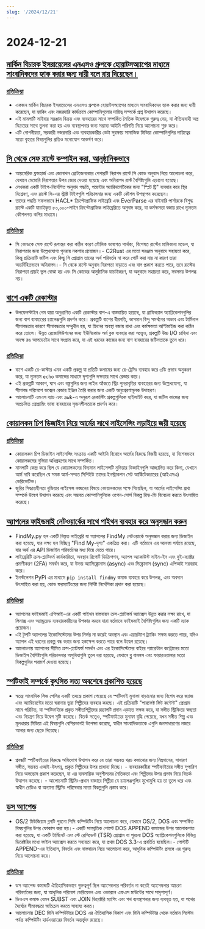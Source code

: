 ```yaml
---
slug: '/2024/12/21'
---
```


# 2024-12-21

## [মার্কিন বিচারক ইসরায়েলের এনএসও গ্রুপকে হোয়াটসঅ্যাপের মাধ্যমে সাংবাদিকদের হ্যাক করার জন্য দায়ী বলে রায় দিয়েছেন।](https://www.reuters.com/technology/cybersecurity/us-judge-finds-israels-nso-group-liable-hacking-whatsapp-lawsuit-2024-12-21/)

### [প্রতিক্রিয়া](https://news.ycombinator.com/item?id=42476828)

- একজন মার্কিন বিচারক ইসরায়েলের এনএসও গ্রুপকে হোয়াটসঅ্যাপের মাধ্যমে সাংবাদিকদের হ্যাক করার জন্য দায়ী করেছেন, যা হ্যাকিং এবং নজরদারি কার্যক্রমে কোম্পানিগুলোর দায়িত্ব সম্পর্কে প্রশ্ন উত্থাপন করেছে।
- এই মামলাটি সাইবার সরঞ্জাম বিক্রয় এবং ব্যবহারের সাথে সম্পর্কিত নৈতিক উদ্বেগকে গুরুত্ব দেয়, যা ঐতিহ্যবাহী অস্ত্র বিক্রয়ের সাথে তুলনা করা হয় এবং ব্যবস্থাপনার জন্য সম্ভাব্য আইনি পরিণতি নিয়ে আলোচনা শুরু করে।
- এটি গোপনীয়তা, সরকারী নজরদারি এবং ব্যবহারকারীর ডেটা সুরক্ষায় সামাজিক মিডিয়া কোম্পানিগুলির দায়িত্বের মতো বৃহত্তর বিষয়গুলির প্রতিও মনোযোগ আকর্ষণ করে।

## [সি থেকে সেফ রাস্টে কম্পাইল করা, আনুষ্ঠানিকভাবে](https://arxiv.org/abs/2412.15042)

- আয়মেরিক ফ্রমহার্জ এবং জোনাথন প্রোটজেনকোর পেপারটি নিরাপদ রাস্টে সি কোড অনুবাদ নিয়ে আলোচনা করে, যেখানে মেমোরি নিরাপত্তার উপর জোর দেওয়া হয়েছে এবং অনিরাপদ রাস্ট বৈশিষ্ট্যগুলি এড়ানো হয়েছে।
- লেখকরা একটি টাইপ-নির্দেশিত অনুবাদ পদ্ধতি, পয়েন্টার অ্যারিথমেটিকের জন্য "স্প্লিট ট্রি" ব্যবহার করে স্থির বিশ্লেষণ, এবং রাস্টে সি-এর স্ট্রাক্ট টাইপগুলি পরিচালনার জন্য একটি কৌশল উপস্থাপন করেছেন।
- তাদের পদ্ধতি সফলভাবে HACL\* ক্রিপ্টোগ্রাফিক লাইব্রেরি এবং EverParse এর বাইনারি পার্সারকে বিশুদ্ধ রাস্টে একটি যাচাইকৃত ৮০,০০০-লাইন ক্রিপ্টোগ্রাফিক লাইব্রেরিতে অনুবাদ করে, যা কর্মক্ষমতা বজায় রাখে ন্যূনতম কৌশলগত কপির মাধ্যমে।

### [প্রতিক্রিয়া](https://news.ycombinator.com/item?id=42476192)

- সি কোডকে সেফ রাস্টে রূপান্তর করা কঠিন কারণ মৌলিক ভাষাগত পার্থক্য, বিশেষত রাস্টের মালিকানা মডেল, যা নিরাপত্তার জন্য উল্লেখযোগ্য পুনরায় নকশার প্রয়োজন।- C2Rust এর মতো সরঞ্জাম অনুবাদে সহায়তা করে, কিন্তু প্রক্রিয়াটি জটিল এবং কিছু সি প্রোগ্রাম তাদের অর্থ পরিবর্তন না করে পোর্ট করা যায় না কারণ তারা অন্তর্নিহিতভাবে অনিরাপদ।- সি থেকে রাস্টে অনুবাদ নিরাপত্তা বাড়াতে এবং বাগ প্রকাশ করতে পারে, তবে রাস্টের নিরাপত্তা প্রায়ই ভুল বোঝা হয় এবং সি কোডের আনুষ্ঠানিক যাচাইকরণ, যা অনুবাদে সহায়তা করে, সবসময় উপলব্ধ নয়।

## [বাশে একটি রেকাস্টার](https://github.com/izabera/pseudo3d)

- উলফেনস্টাইন গেম দ্বারা অনুপ্রাণিত একটি রেকাস্টার বাশ-এ বাস্তবায়িত হয়েছে, যা গ্রাফিক্যাল অ্যাপ্লিকেশনগুলির জন্য বাশ ব্যবহারের চ্যালেঞ্জগুলি প্রদর্শন করে। প্রকল্পটি বাশের ধীরগতি, ভাসমান বিন্দু সমর্থনের অভাব এবং টার্মিনাল সীমাবদ্ধতার কারণে সীমাবদ্ধতার সম্মুখীন হয়, যা স্ক্রিনের অবস্থা বজায় রাখা এবং কর্মক্ষমতা অপ্টিমাইজ করা কঠিন করে তোলে। উন্নত রেজোলিউশনের জন্য ইউনিকোড অর্ধ ব্লক ব্যবহার করা সত্ত্বেও, প্রকল্পটি উচ্চ I/O চাহিদা এবং অদক্ষ রঙ আপডেটের সাথে সংগ্রাম করে, যা এই ধরনের কাজের জন্য বাশ ব্যবহারের জটিলতাকে তুলে ধরে।

### [প্রতিক্রিয়া](https://news.ycombinator.com/item?id=42475703)

- বাশে একটি রে-কাস্টার এমন একটি প্রকল্প যা প্রতিটি কলামের জন্য রে-ট্রেসিং ব্যবহার করে ৩ডি প্রভাব অনুকরণ করে, যা ন্যূনতম `echo` কমান্ডের মাধ্যমে দৃশ্যগুলি দক্ষতার সাথে রেন্ডার করে।
- এই প্রকল্পটি আকাশ, ঘাস এবং বস্তুগুলির জন্য লাইন আঁকতে স্ট্রিং পুনরাবৃত্তির ব্যবহারের জন্য উল্লেখযোগ্য, যা সীমাবদ্ধ পরিবেশে ভক্সেল রেন্ডার ইঞ্জিন তৈরি করার জন্য একটি অনুপ্রেরণামূলক উদাহরণ।
- আলোচনাটি এমএস ব্যাচ এবং `awk`-এ অনুরূপ রেকাস্টিং প্রকল্পগুলিকে হাইলাইট করে, যা জটিল কাজের জন্য অপ্রচলিত প্রোগ্রামিং ভাষা ব্যবহারের সৃজনশীলতাকে প্রদর্শন করে।

## [কোয়ালকম চিপ ডিজাইন নিয়ে আর্মের সাথে লাইসেন্সিং লড়াইয়ে জয়ী হয়েছে](https://www.bloomberg.com/news/articles/2024-12-20/qualcomm-wins-licensing-fight-with-arm-over-chip-designs)

### [প্রতিক্রিয়া](https://news.ycombinator.com/item?id=42475228)

- কোয়ালকম চিপ ডিজাইন লাইসেন্সিং সংক্রান্ত একটি আইনি বিরোধে আর্মের বিরুদ্ধে বিজয়ী হয়েছে, যা বিশেষভাবে কোয়ালকমের নুভিয়া অধিগ্রহণের সাথে সম্পর্কিত।
- মামলাটি কেন্দ্র করে ছিল যে কোয়ালকমের বিদ্যমান লাইসেন্সটি নুভিয়ার ডিজাইনগুলি আচ্ছাদিত করে কিনা, যেখানে আর্ম দাবি করেছিল যে সমস্ত আর্ম-সম্মত সিপিইউ তাদের ইনস্ট্রাকশন সেট আর্কিটেকচারের (আইএসএ) ডেরিভেটিভ।
- জুরির সিদ্ধান্তহীনতা নুভিয়ার লাইসেন্স লঙ্ঘনের বিষয়ে কোয়ালকমের পক্ষে গিয়েছিল, যা আর্মের লাইসেন্সিং প্রথা সম্পর্কে উদ্বেগ উত্থাপন করেছে এবং সম্ভবত কোম্পানিগুলিকে ওপেন-সোর্স বিকল্প রিস্ক-ভি বিবেচনা করতে উৎসাহিত করেছে।

## [অ্যাপলের ফাইন্ডমাই নেটওয়ার্কের সাথে পাইথন ব্যবহার করে অনুসন্ধান করুন](https://github.com/malmeloo/FindMy.py)

- FindMy.py হল একটি বিস্তৃত লাইব্রেরি যা অ্যাপলের FindMy নেটওয়ার্কে অনুসন্ধান করার জন্য ডিজাইন করা হয়েছে, যার লক্ষ্য হল বিচ্ছিন্ন "Find My-দৃশ্য" একত্রিত করা। এটি বর্তমানে এর আলফা পর্যায়ে রয়েছে, যার অর্থ এর API ডিজাইন পরিবর্তনের মধ্য দিয়ে যেতে পারে।
- লাইব্রেরিটি ক্রস-প্ল্যাটফর্ম কার্যকারিতা, অবস্থান রিপোর্ট ডিক্রিপশন, অ্যাপল অ্যাকাউন্ট সাইন-ইন এবং দুই-ফ্যাক্টর প্রমাণীকরণ (2FA) সমর্থন করে, যা উভয় অ্যাসিঙ্ক্রোনাস (async) এবং সিঙ্ক্রোনাস (sync) এপিআই সরবরাহ করে।
- ইনস্টলেশন PyPi এর মাধ্যমে `pip install findmy` কমান্ড ব্যবহার করে উপলব্ধ, এবং অবদান উৎসাহিত করা হয়, কোড ফরম্যাটিংয়ের জন্য নির্দিষ্ট নির্দেশিকা প্রদান করা হয়েছে।

### [প্রতিক্রিয়া](https://news.ycombinator.com/item?id=42479233)

- অ্যাপলের ফাইন্ডমাই এপিআই-এর একটি পাইথন বাস্তবায়ন ক্রস-প্ল্যাটফর্ম অ্যাক্সেস উন্নত করার লক্ষ্য রাখে, যা লিনাক্স এবং অ্যান্ড্রয়েড ব্যবহারকারীদের উপকার করবে যারা বর্তমানে ফাইন্ডমাই বৈশিষ্ট্যগুলির জন্য একটি ম্যাক প্রয়োজন।
- এই টুলটি অ্যাপলের ইকোসিস্টেমের উপর নির্ভর না করেই অবস্থান এবং এয়ারট্যাগ ট্র্যাকিং সক্ষম করতে পারে, যদিও অ্যাপল এই ধরনের প্রকল্প বন্ধ করার জন্য হস্তক্ষেপ করতে পারে বলে উদ্বেগ রয়েছে।
- আলোচনায় অ্যাপলের সীমিত ক্রস-প্ল্যাটফর্ম সমর্থন এবং এর ইকোসিস্টেমের বাইরে প্যারেন্টাল কন্ট্রোলের মতো ডিভাইস বৈশিষ্ট্যগুলি পরিচালনার অসুবিধাগুলি তুলে ধরা হয়েছে, যেখানে ব্লু বাবলস এবং ফায়ারওয়ালার মতো বিকল্পগুলির পরামর্শ দেওয়া হয়েছে।

## [স্পটিফাই সম্পর্কে কুৎসিত সত্য অবশেষে প্রকাশিত হয়েছে](https://www.honest-broker.com/p/the-ugly-truth-about-spotify-is-finally)

- স্বতন্ত্র সাংবাদিক লিজ পেলির একটি তদন্তে প্রকাশ পেয়েছে যে স্পটিফাই মুনাফা বাড়ানোর জন্য বিশেষ করে জ্যাজ এবং অ্যাম্বিয়েন্টের মতো ঘরানায় ভুয়া শিল্পীদের ব্যবহার করছে। এই প্রক্রিয়াটি "পারফেক্ট ফিট কন্টেন্ট" প্রোগ্রাম নামে পরিচিত, যা স্পটিফাইকে প্রকৃত সঙ্গীতশিল্পীদের রয়্যালটি প্রদান এড়াতে সক্ষম করে, যা সঙ্গীত স্ট্রিমিংয়ে স্বচ্ছতা এবং নিয়ন্ত্রণ নিয়ে উদ্বেগ সৃষ্টি করেছে। বিতর্ক সত্ত্বেও, স্পটিফাইয়ের মুনাফা বৃদ্ধি পেয়েছে, যখন সঙ্গীত শিল্প এবং মূলধারার মিডিয়া এই বিষয়গুলি বেশিরভাগই উপেক্ষা করেছে, স্বাধীন সাংবাদিকতাকে এগুলি জনসাধারণের নজরে আনার জন্য ছেড়ে দিয়েছে।

### [প্রতিক্রিয়া](https://news.ycombinator.com/item?id=42478107)

- প্রবন্ধটি স্পটিফাইয়ের বিরুদ্ধে অভিযোগ উত্থাপন করে যে তারা সম্ভবত খরচ কমানোর জন্য নিম্নমানের, সাধারণ সঙ্গীত, সম্ভবত এআই-উৎপন্ন, প্রকৃত শিল্পীদের উপর প্রাধান্য দিচ্ছে। - ব্যবহারকারীরা স্পটিফাইয়ের সঙ্গীত সুপারিশ নিয়ে অসন্তোষ প্রকাশ করেছেন, যা এর ব্যবসায়িক অনুশীলনের নৈতিকতা এবং শিল্পীদের উপর প্রভাব নিয়ে বিতর্ক উত্থাপন করেছে। - আলোচনাটি স্ট্রিমিং-প্রধান বাজারে শিল্পীরা যে চ্যালেঞ্জগুলির মুখোমুখি হয় তা তুলে ধরে এবং স্বাধীন রেডিও বা অন্যান্য স্ট্রিমিং পরিষেবার মতো বিকল্পগুলি প্রস্তাব করে।

## [ডস অ্যাপেন্ড](https://www.os2museum.com/wp/dos-append/)

- OS/2 মিউজিয়াম ব্লগটি পুরনো পিসি কম্পিউটিং নিয়ে আলোচনা করে, যেখানে OS/2, DOS এবং সম্পর্কিত বিষয়গুলির উপর ফোকাস করা হয়।- একটি সাম্প্রতিক পোস্টে DOS APPEND কমান্ডের উপর আলোকপাত করা হয়েছে, যা একটি টার্মিনেট এবং স্টে রেসিডেন্ট (TSR) প্রোগ্রাম যা পুরনো DOS অ্যাপ্লিকেশনগুলিকে বিভিন্ন ডিরেক্টরির মধ্যে ফাইল অ্যাক্সেস করতে সহায়তা করে, যা প্রথম DOS 3.3-এ প্রবর্তিত হয়েছিল।- পোস্টটি APPEND-এর ইতিহাস, বিবর্তন এবং বাস্তবায়ন নিয়ে আলোচনা করে, আধুনিক কম্পিউটিং প্রসঙ্গে এর গুরুত্ব নিয়ে আলোচনা করে।

### [প্রতিক্রিয়া](https://news.ycombinator.com/item?id=42475011)

- ডস অ্যাপেন্ড কমান্ডটি ঐতিহাসিকভাবে গুরুত্বপূর্ণ ছিল অ্যাসেম্বলার পরিবর্তন না করেই অ্যাসেম্বলার আচরণ পরিবর্তনের জন্য, যা আধুনিক পরিবেশ ভেরিয়েবল এবং ওভারলে এফএস মাউন্টের সাথে সাদৃশ্যপূর্ণ।
- ডিওএস কমান্ড যেমন SUBST এবং JOIN ডিরেক্টরি ম্যাপিং এবং পথ ব্যবস্থাপনার জন্য ব্যবহৃত হত, যা পথের দৈর্ঘ্যের সীমাবদ্ধতা অতিক্রম করতে সাহায্য করত।
- আলোচনায় DEC মিনি কম্পিউটারে DOS এর ঐতিহাসিক বিকাশ এবং মিনি কম্পিউটার থেকে বর্তমান সিস্টেম পর্যন্ত কম্পিউটিং হার্ডওয়্যারের বিবর্তন অন্তর্ভুক্ত রয়েছে।

<head>
  <meta property="og:title" content="মার্কিন বিচারক ইসরায়েলের এনএসও গ্রুপকে হোয়াটসঅ্যাপের মাধ্যমে সাংবাদিকদের হ্যাক করার জন্য দায়ী বলে রায় দিয়েছেন।" />
  <meta property="og:type" content="website" />
  <meta property="og:image" content="https://og.cho.sh/api/og/?title=%E0%A6%AE%E0%A6%BE%E0%A6%B0%E0%A7%8D%E0%A6%95%E0%A6%BF%E0%A6%A8%20%E0%A6%AC%E0%A6%BF%E0%A6%9A%E0%A6%BE%E0%A6%B0%E0%A6%95%20%E0%A6%87%E0%A6%B8%E0%A6%B0%E0%A6%BE%E0%A6%AF%E0%A6%BC%E0%A7%87%E0%A6%B2%E0%A7%87%E0%A6%B0%20%E0%A6%8F%E0%A6%A8%E0%A6%8F%E0%A6%B8%E0%A6%93%20%E0%A6%97%E0%A7%8D%E0%A6%B0%E0%A7%81%E0%A6%AA%E0%A6%95%E0%A7%87%20%E0%A6%B9%E0%A7%8B%E0%A6%AF%E0%A6%BC%E0%A6%BE%E0%A6%9F%E0%A6%B8%E0%A6%85%E0%A7%8D%E0%A6%AF%E0%A6%BE%E0%A6%AA%E0%A7%87%E0%A6%B0%20%E0%A6%AE%E0%A6%BE%E0%A6%A7%E0%A7%8D%E0%A6%AF%E0%A6%AE%E0%A7%87%20%E0%A6%B8%E0%A6%BE%E0%A6%82%E0%A6%AC%E0%A6%BE%E0%A6%A6%E0%A6%BF%E0%A6%95%E0%A6%A6%E0%A7%87%E0%A6%B0%20%E0%A6%B9%E0%A7%8D%E0%A6%AF%E0%A6%BE%E0%A6%95%20%E0%A6%95%E0%A6%B0%E0%A6%BE%E0%A6%B0%20%E0%A6%9C%E0%A6%A8%E0%A7%8D%E0%A6%AF%20%E0%A6%A6%E0%A6%BE%E0%A6%AF%E0%A6%BC%E0%A7%80%20%E0%A6%AC%E0%A6%B2%E0%A7%87%20%E0%A6%B0%E0%A6%BE%E0%A6%AF%E0%A6%BC%20%E0%A6%A6%E0%A6%BF%E0%A6%AF%E0%A6%BC%E0%A7%87%E0%A6%9B%E0%A7%87%E0%A6%A8%E0%A5%A4&subheading=%E0%A6%B6%E0%A6%A8%E0%A6%BF%E0%A6%AC%E0%A6%BE%E0%A6%B0%2C%20%E0%A7%A8%E0%A7%A7%20%E0%A6%A1%E0%A6%BF%E0%A6%B8%E0%A7%87%E0%A6%AE%E0%A7%8D%E0%A6%AC%E0%A6%B0%2C%20%E0%A7%A8%E0%A7%A6%E0%A7%A8%E0%A7%AA%3A%20%E0%A6%B9%E0%A7%8D%E0%A6%AF%E0%A6%BE%E0%A6%95%E0%A6%BE%E0%A6%B0%20%E0%A6%A8%E0%A6%BF%E0%A6%89%E0%A6%9C%20%E0%A6%B8%E0%A6%BE%E0%A6%B0%E0%A6%B8%E0%A6%82%E0%A6%95%E0%A7%8D%E0%A6%B7%E0%A7%87%E0%A6%AA" />
</head>
